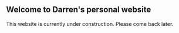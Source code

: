 ## Welcome to Darren's personal website

This website is currently under construction. Please come back later.
